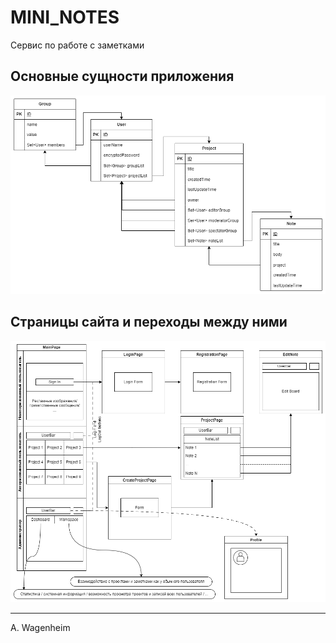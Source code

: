 # MINI_NOTES
Сервис по работе с заметками

## Основные сущности приложения
![](Сущности.png)

## Страницы сайта и переходы между ними
![](Страницы%20сайта.png)

***

A. Wagenheim